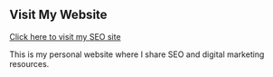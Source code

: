 ## Visit My Website
[Click here to visit my SEO site](https://viveksharma90122-arch.github.io/seo/)

This is my personal website where I share SEO and digital marketing resources.
